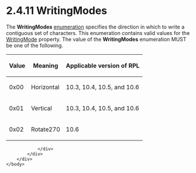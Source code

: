 <html dir="LTR" xmlns:mshelp="http://msdn.microsoft.com/mshelp" xmlns:ddue="http://ddue.schemas.microsoft.com/authoring/2003/5" xmlns:xlink="http://www.w3.org/1999/xlink" xmlns:tool="http://www.microsoft.com/tooltip">
    <head>
        <meta http-equiv="Content-Type" content="text/html; CHARSET=utf-8"></meta>
        <meta name="save" content="history"></meta>
        <title>2.4.11 WritingModes</title>
        <xml>
            <mshelp:toctitle title="2.4.11 WritingModes"></mshelp:toctitle>
            <mshelp:rltitle title="[MS-RPL]: WritingModes"></mshelp:rltitle>
            <mshelp:keyword index="A" term="fca92fab-d6a9-466d-938f-c376c4776cb4"></mshelp:keyword>
            <mshelp:attr name="DCSext.ContentType" value="open specification"></mshelp:attr>
            <mshelp:attr name="AssetID" value="fca92fab-d6a9-466d-938f-c376c4776cb4"></mshelp:attr>
            <mshelp:attr name="TopicType" value="kbRef"></mshelp:attr>
            <mshelp:attr name="DCSext.Title" value="[MS-RPL]: WritingModes" />
        </xml>
    </head>
    <body>
        <div id="header">
            <h1 class="heading">2.4.11 WritingModes</h1>
        </div>
        <div id="mainSection">
            <div id="mainBody">
                <div id="allHistory" class="saveHistory"></div>
                <div id="sectionSection0" class="section" name="collapseableSection">
                    

<p>The <b>WritingModes</b> <a href="75ae48f7-746b-4b41-919c-6699fa28b3ef.md#gt_846463b5-421c-4d6b-8d82-79d44db666fa">enumeration</a> specifies the
direction in which to write a contiguous set of characters. This enumeration
contains valid values for the <a href="6c9b61ef-6ec3-4c00-94e3-43d9c72ede55.md">WritingMode</a> property. The
value of the <b>WritingModes</b> enumeration MUST be one of the following.</p>

<table>
 <thead>
  <tr>
   <th>
   <p>Value</p>
   </th>
   <th>
   <p>Meaning</p>
   </th>
   <th>
   <p>Applicable version of RPL</p>
   </th>
  </tr>
 </thead>
 <tr>
  <td>
  <p>0x00</p>
  </td>
  <td>
  <p>Horizontal</p>
  </td>
  <td>
  <p>10.3, 10.4, 10.5, and 10.6</p>
  </td>
 </tr>
 <tr>
  <td>
  <p>0x01</p>
  </td>
  <td>
  <p>Vertical</p>
  </td>
  <td>
  <p>10.3, 10.4, 10.5, and 10.6</p>
  </td>
 </tr>
 <tr>
  <td>
  <p>0x02</p>
  </td>
  <td>
  <p>Rotate270</p>
  </td>
  <td>
  <p>10.6</p>
  </td>
 </tr>
</table>

<p> </p>


                </div>
            </div>
        </div>
    </body>
</html>